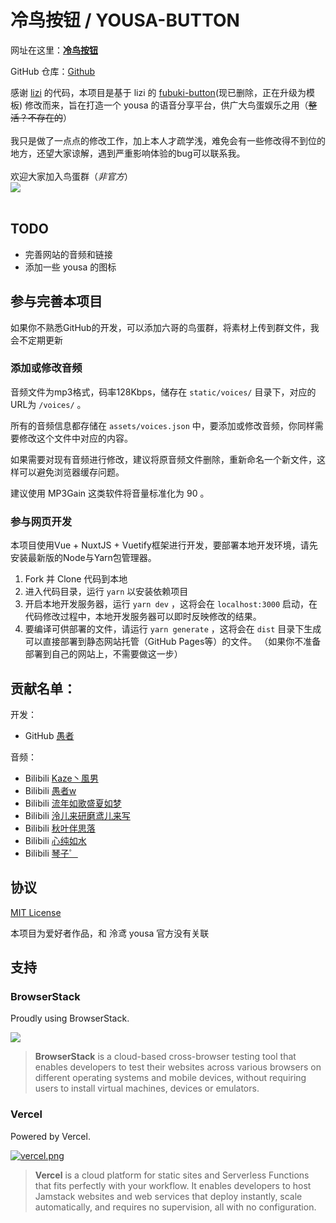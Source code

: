 # 冷鸟按钮 / YOUSA-BUTTON
网址在这里：[**冷鸟按钮**](http://foryousa.icu)

GitHub 仓库：[Github](https://github.com/FOOLISH06/yousa-button.git)

感谢 [lizi](https://github.com/lonelyion) 的代码，本项目是基于 lizi 的 [fubuki-button](https://github.com/lonelyion/material-vtuber-button.git)(现已删除，正在升级为模板) 修改而来，旨在打造一个 yousa 的语音分享平台，供广大鸟蛋娱乐之用（~~整活？不存在的~~） 
<br><br>
我只是做了一点点的修改工作，加上本人才疏学浅，难免会有一些修改得不到位的地方，还望大家谅解，遇到严重影响体验的bug可以联系我。   
<br>
欢迎大家加入鸟蛋群（*非官方*）   
<img src="https://cdn.jsdelivr.net/gh/FOOLISH06/yousa-button@master/static/img/鸟蛋群.png">
<br><br>

## TODO
- 完善网站的音频和链接
- 添加一些 yousa 的图标

## 参与完善本项目
如果你不熟悉GitHub的开发，可以添加六哥的鸟蛋群，将素材上传到群文件，我会不定期更新

### 添加或修改音频

音频文件为mp3格式，码率128Kbps，储存在 `static/voices/` 目录下，对应的URL为 `/voices/` 。

所有的音频信息都存储在 `assets/voices.json` 中，要添加或修改音频，你同样需要修改这个文件中对应的内容。 

如果需要对现有音频进行修改，建议将原音频文件删除，重新命名一个新文件，这样可以避免浏览器缓存问题。  

建议使用 MP3Gain 这类软件将音量标准化为 90 。

### 参与网页开发

本项目使用Vue + NuxtJS + Vuetify框架进行开发，要部署本地开发环境，请先安装最新版的Node与Yarn包管理器。  

1. Fork 并 Clone 代码到本地
2. 进入代码目录，运行 `yarn` 以安装依赖项目
3. 开启本地开发服务器，运行 `yarn dev` ，这将会在 `localhost:3000` 启动，在代码修改过程中，本地开发服务器可以即时反映修改的结果。
4. 要编译可供部署的文件，请运行 `yarn generate` ，这将会在 `dist` 目录下生成可以直接部署到静态网站托管（GitHub Pages等）的文件。 （如果你不准备部署到自己的网站上，不需要做这一步）

## 贡献名单：
开发：  
- GitHub [愚者](https://github.com/FOOLISH06)   

音频：   
- Bilibili [Kaze丶風男](https://space.bilibili.com/97374348)  
- Bilibili [愚者w](https://space.bilibili.com/499213967)  
- Bilibili [流年如歌盛夏如梦](https://space.bilibili.com/248818076) 
- Bilibili [泠儿来研磨鸢儿来写](https://space.bilibili.com/51630777)
- Bilibili [秋叶伴思落](https://space.bilibili.com/88790703)
- Bilibili [心纯如水](https://space.bilibili.com/505789935)
- Bilibili [琴子゜](https://space.bilibili.com/14697354)



## 协议

[MIT License](https://github.com/voosc/fubuki-button/blob/master/LICENSE)

本项目为爱好者作品，和 泠鸢 yousa  官方没有关联

## 支持

### BrowserStack

Proudly using BrowserStack.

[![](https://i.loli.net/2017/09/27/59cbc16b0f8b4.png)](https://www.browserstack.com/)

> **BrowserStack** is a cloud-based cross-browser testing tool that enables developers to test their websites across various browsers on different operating systems and mobile devices, without requiring users to install virtual machines, devices or emulators.

### Vercel

Powered by Vercel.

[![vercel.png](https://i.loli.net/2020/07/18/rPah8FVmqBXL6dj.png)](https://www.vercel.com/?utm_source=oruyanke)

> **​Vercel** is a cloud platform for static sites and Serverless Functions that fits perfectly with your workflow. It enables developers to host Jamstack websites and web services that deploy instantly, scale automatically, and requires no supervision, all with no configuration.


